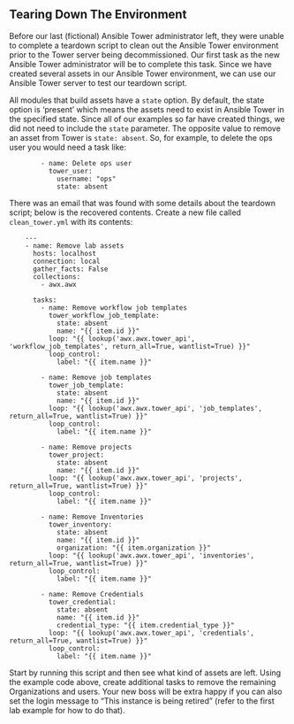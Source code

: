 ## Tearing Down The Environment

Before our last (fictional) Ansible Tower administrator left, they were unable to complete a teardown script to clean out the Ansible Tower environment prior to the Tower server being decommissioned. Our first task as the new Ansible Tower administrator will be to complete this task. Since we have created several assets in our Ansible Tower environment, we can use our Ansible Tower server to test our teardown script.

All modules that build assets have a `state` option. By default, the state option is ‘present’ which means the assets need to exist in Ansible Tower in the specified state. Since all of our examples so far have created things, we did not need to include the `state` parameter. The opposite value to remove an asset from Tower is `state: absent`. So, for example, to delete the ops user you would need a task like:

```
        - name: Delete ops user
          tower_user:
            username: "ops"
            state: absent
```

There was an email that was found with some details about the teardown script; below is the recovered contents. Create a new file called `clean_tower.yml` with its contents:

```
    ---
    - name: Remove lab assets
      hosts: localhost
      connection: local
      gather_facts: False
      collections:
        - awx.awx

      tasks:
        - name: Remove workflow job templates
          tower_workflow_job_template:
            state: absent
            name: "{{ item.id }}"
          loop: "{{ lookup('awx.awx.tower_api', 'workflow_job_templates', return_all=True, wantlist=True) }}"
          loop_control:
            label: "{{ item.name }}"

        - name: Remove job templates
          tower_job_template:
            state: absent
            name: "{{ item.id }}"
          loop: "{{ lookup('awx.awx.tower_api', 'job_templates', return_all=True, wantlist=True) }}"
          loop_control:
            label: "{{ item.name }}"

        - name: Remove projects
          tower_project:
            state: absent
            name: "{{ item.id }}"
          loop: "{{ lookup('awx.awx.tower_api', 'projects', return_all=True, wantlist=True) }}"
          loop_control:
            label: "{{ item.name }}"

        - name: Remove Inventories
          tower_inventory:
            state: absent
            name: "{{ item.id }}"
            organization: "{{ item.organization }}"
          loop: "{{ lookup('awx.awx.tower_api', 'inventories', return_all=True, wantlist=True) }}"
          loop_control:
            label: "{{ item.name }}"

        - name: Remove Credentials
          tower_credential:
            state: absent
            name: "{{ item.id }}"
            credential_type: "{{ item.credential_type }}"
          loop: "{{ lookup('awx.awx.tower_api', 'credentials', return_all=True, wantlist=True) }}"
          loop_control:
            label: "{{ item.name }}"
```

Start by running this script and then see what kind of assets are left. Using the example code above, create additional tasks to remove the remaining Organizations and users. Your new boss will be extra happy if you can also set the login message to “This instance is being retired” (refer to the first lab example for how to do that).
